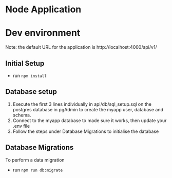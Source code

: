 # Node Application

# Dev environment
Note: the default URL for the application is http://localhost:4000/api/v1/
## Initial Setup
- run ```npm install```  
## Database setup
1. Execute the first 3 lines individually in api/db/sql_setup.sql on the postgres database in pgAdmin to create the myapp user, database and schema.
2. Connect to the myapp database to made sure it works, then update your .env file
3. Follow the steps under Database Migrations to initialise the database
## Database Migrations
To perform a data migration 
- run ```npm run db:migrate```